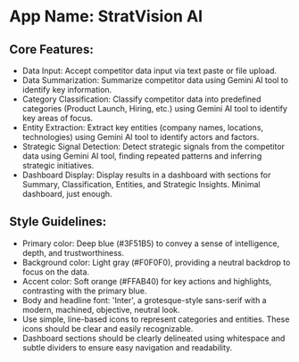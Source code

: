 # **App Name**: StratVision AI

## Core Features:

- Data Input: Accept competitor data input via text paste or file upload.
- Data Summarization: Summarize competitor data using Gemini AI tool to identify key information.
- Category Classification: Classify competitor data into predefined categories (Product Launch, Hiring, etc.) using Gemini AI tool to identify key areas of focus.
- Entity Extraction: Extract key entities (company names, locations, technologies) using Gemini AI tool to identify actors and factors. 
- Strategic Signal Detection: Detect strategic signals from the competitor data using Gemini AI tool, finding repeated patterns and inferring strategic initiatives.
- Dashboard Display: Display results in a dashboard with sections for Summary, Classification, Entities, and Strategic Insights. Minimal dashboard, just enough.

## Style Guidelines:

- Primary color: Deep blue (#3F51B5) to convey a sense of intelligence, depth, and trustworthiness.
- Background color: Light gray (#F0F0F0), providing a neutral backdrop to focus on the data.
- Accent color: Soft orange (#FFAB40) for key actions and highlights, contrasting with the primary blue.
- Body and headline font: 'Inter', a grotesque-style sans-serif with a modern, machined, objective, neutral look.
- Use simple, line-based icons to represent categories and entities. These icons should be clear and easily recognizable.
- Dashboard sections should be clearly delineated using whitespace and subtle dividers to ensure easy navigation and readability.